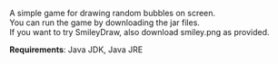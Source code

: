 A simple game for drawing random bubbles on screen.<br/>
You can run the game by downloading the jar files.<br/>
If you want to try SmileyDraw, also download smiley.png as provided.<br/>



<b>Requirements</b>: Java JDK, Java JRE

